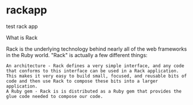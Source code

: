 # rackapp
test rack app

What is Rack

Rack is the underlying technology behind nearly all of the web frameworks in the Ruby world. "Rack" is actually a few different things:

    An architecture - Rack defines a very simple interface, and any code that conforms to this interface can be used in a Rack application. This makes it very easy to build small, focused, and reusable bits of code and then use Rack to compose these bits into a larger application.
    A Ruby gem - Rack is is distributed as a Ruby gem that provides the glue code needed to compose our code.
